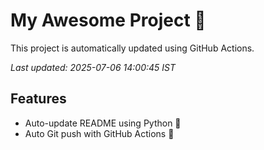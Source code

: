 # My Awesome Project 🚀

This project is automatically updated using GitHub Actions.

_Last updated: 2025-07-06 14:00:45 IST_

## Features
- Auto-update README using Python 🐍
- Auto Git push with GitHub Actions 🤖
